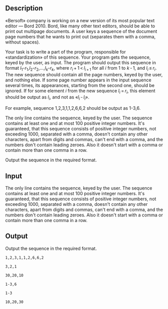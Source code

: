 ## Description

<div><p>«Bersoft» company is working on a new version of its most popular text editor — Bord 2010. Bord, like many other text editors, should be able to print out multipage documents. A user keys a sequence of the document page numbers that he wants to print out (separates them with a comma, without spaces).</p><p>Your task is to write a part of the program, responsible for «standardization» of this sequence. Your program gets the sequence, keyed by the user, as input. The program should output this sequence in format <span class="tex-span"><i>l</i><sub class="lower-index">1</sub></span>-<span class="tex-span"><i>r</i><sub class="lower-index">1</sub></span>,<span class="tex-span"><i>l</i><sub class="lower-index">2</sub></span>-<span class="tex-span"><i>r</i><sub class="lower-index">2</sub></span>,...,<span class="tex-span"><i>l</i><sub class="lower-index"><i>k</i></sub></span>-<span class="tex-span"><i>r</i><sub class="lower-index"><i>k</i></sub></span>, where <span class="tex-span"><i>r</i><sub class="lower-index"><i>i</i></sub> + 1 &lt; <i>l</i><sub class="lower-index"><i>i</i> + 1</sub></span> for all <span class="tex-span"><i>i</i></span> from <span class="tex-span">1</span> to <span class="tex-span"><i>k</i> - 1</span>, and <span class="tex-span"><i>l</i><sub class="lower-index"><i>i</i></sub> ≤ <i>r</i><sub class="lower-index"><i>i</i></sub></span>. The new sequence should contain all the page numbers, keyed by the user, and nothing else. If some page number appears in the input sequence several times, its appearances, starting from the second one, should be ignored. If for some element <span class="tex-span"><i>i</i></span> from the new sequence <span class="tex-span"><i>l</i><sub class="lower-index"><i>i</i></sub> = <i>r</i><sub class="lower-index"><i>i</i></sub></span>, this element should be output as <span class="tex-span"><i>l</i><sub class="lower-index"><i>i</i></sub></span>, and not as «<span class="tex-span"><i>l</i><sub class="lower-index"><i>i</i></sub> - <i>l</i><sub class="lower-index"><i>i</i></sub></span>».</p><p>For example, sequence <span class="tex-font-style-tt">1,2,3,1,1,2,6,6,2</span> should be output as <span class="tex-font-style-tt">1-3,6</span>.</p></div><div class="input-specification"><p>The only line contains the sequence, keyed by the user. The sequence contains at least one and at most 100 positive integer numbers. It's guaranteed, that this sequence consists of positive integer numbers, not exceeding 1000, separated with a comma, doesn't contain any other characters, apart from digits and commas, can't end with a comma, and the numbers don't contain leading zeroes. Also it doesn't start with a comma or contain more than one comma in a row.</p></div><div class="output-specification"><p>Output the sequence in the required format.</p></div>

## Input

<p>The only line contains the sequence, keyed by the user. The sequence contains at least one and at most 100 positive integer numbers. It's guaranteed, that this sequence consists of positive integer numbers, not exceeding 1000, separated with a comma, doesn't contain any other characters, apart from digits and commas, can't end with a comma, and the numbers don't contain leading zeroes. Also it doesn't start with a comma or contain more than one comma in a row.</p>

## Output

<p>Output the sequence in the required format.</p>





```input1
1,2,3,1,1,2,6,6,2

```




```input2
3,2,1

```




```input3
30,20,10

```




```output1
1-3,6

```




```output2
1-3

```




```output3
10,20,30

```


